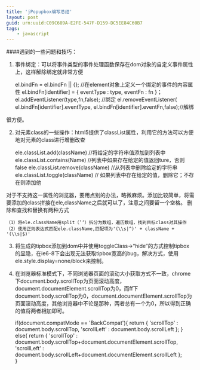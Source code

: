 ```yaml
---
title: 'jPopupbox编写总结'
layout: post
guid: urn:uuid:C09C689A-E2FE-547F-D159-DC5EE84C60B7
tags:
    - javascript
---
```

####遇到的一些问题和技巧： 

 1. 事件绑定：可以将事件类型的事件处理函数保存在dom对象的自定义事件属性上，这样解除绑定就非常方便

    el.bindFn = el.bindFn || {};    //在element对象上定义一个绑定的事件的内容属性
        el.bindFn[identifier] = {
            eventType : type,
            eventFn : fn
        }；                                  
    el.addEventListener(type,fn,false);    //绑定
    el.removeEventListener( el.bindFn[identifier].eventType, el.bindFn[identifier].eventFn,false);//解绑

很方便。

 2. 对元素class的一些操作：html5提供了classList属性，利用它的方法可以方便地对元素的class进行增删改查

    ele.classList.add(className)       //将给定的字符串值添加到列表中
    ele.classList.contains(Name)       //列表中如果存在给定的值返回ture，否则false
    ele.classList.remove(className) //从列表中删除给定的字符串
    ele.classList.toggle(className)  // 如果列表中存在给定的值，删除它；不存在则添加他

对于不支持这一属性的浏览器，要用点别的办法，略微麻烦。添加比较简单，将需要添加的class拼接在ele,className之后就可以了，注意之间要留一个空格。
删除和查找和替换有两种方式

    （1）将ele.className用split（’‘）拆分为数组，遍历数组，找到目标class对其操作
    （2）使用正则表达式匹配ele.className,匹配项为'(\\s|^)' + className + '(\\s|$)'

 3. 将生成的tipbox添加到dom中并使用toggleClass->“hide”的方式控制tipbox的显隐，在ie6-8下会出现无法获取tipbox宽高的bug，解决方式，使用ele.style.display=none/block来控制。
 4. 在浏览器标准模式下，不同浏览器页面的滚动大小获取方式不一致，chrome下document.body.scrollTop为页面滚动高度，document.documentElement.scrollTop为0，而ff下document.body.scrollTop为0，document.documentElement.scrollTop为页面滚动高度，其他浏览器中不论是那种，两者总有一个为0，所以得到正确的值将两者相加即可。

    if(document.compatMode == 'BackCompat'){
            return {
            'scrollTop' : document.body.scrollTop,
            'scrollLeft' : document.body.scrollLeft
            };
    }
    else{
        return {
        'scrollTop' : document.body.scrollTop+document.documentElement.scrollTop,
        'scrollLeft' : document.body.scrollLeft+document.documentElement.scrollLeft
        };           
    }
